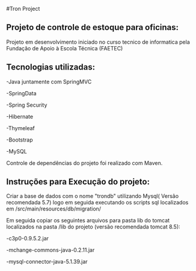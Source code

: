 #Tron Project

<h2>Projeto de controle de estoque para oficinas:</h2>

<p> Projeto em desenvolvimento iniciado no curso tecnico de informatica pela Fundação de Apoio à Escola Técnica (FAETEC) </p>

<h2> Tecnologias utilizadas: </h2>

-Java juntamente com SpringMVC

-SpringData

-Spring Security

-Hibernate

-Thymeleaf

-Bootstrap

-MySQL

Controle de dependências do projeto foi realizado com Maven.
<h2> Instruções para Execução do projeto: </h2>

<p> Criar a base de dados com o nome "trondb" utilizando Mysql( Versão recomendada 5.7) logo em seguida executando os scripts sql localizados em /src/main/resources/db/migration/ </p>

<p> Em seguida copiar os seguintes arquivos para pasta lib do tomcat localizados na pasta /lib do projeto (versão recomendada tomcat 8.5):

-c3p0-0.9.5.2.jar

-mchange-commons-java-0.2.11.jar

-mysql-connector-java-5.1.39.jar </p>





